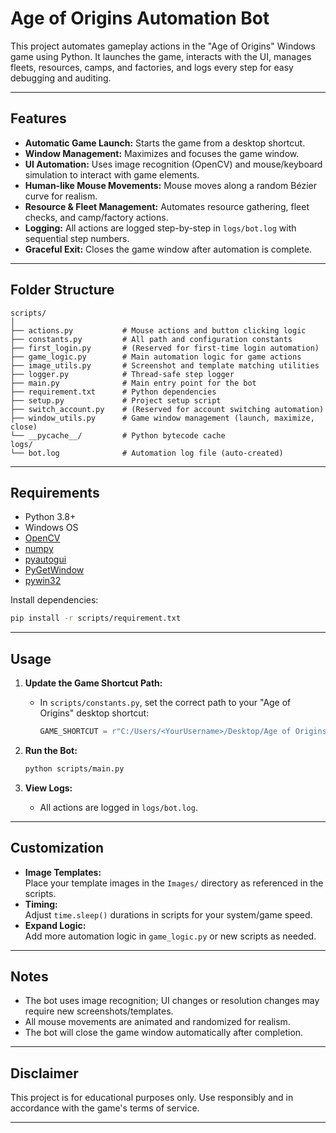 # Age of Origins Automation Bot

This project automates gameplay actions in the "Age of Origins" Windows game using Python. It launches the game, interacts with the UI, manages fleets, resources, camps, and factories, and logs every step for easy debugging and auditing.

---

## Features

- **Automatic Game Launch:** Starts the game from a desktop shortcut.
- **Window Management:** Maximizes and focuses the game window.
- **UI Automation:** Uses image recognition (OpenCV) and mouse/keyboard simulation to interact with game elements.
- **Human-like Mouse Movements:** Mouse moves along a random Bézier curve for realism.
- **Resource & Fleet Management:** Automates resource gathering, fleet checks, and camp/factory actions.
- **Logging:** All actions are logged step-by-step in `logs/bot.log` with sequential step numbers.
- **Graceful Exit:** Closes the game window after automation is complete.

---

## Folder Structure

```
scripts/
│
├── actions.py           # Mouse actions and button clicking logic
├── constants.py         # All path and configuration constants
├── first_login.py       # (Reserved for first-time login automation)
├── game_logic.py        # Main automation logic for game actions
├── image_utils.py       # Screenshot and template matching utilities
├── logger.py            # Thread-safe step logger
├── main.py              # Main entry point for the bot
├── requirement.txt      # Python dependencies
├── setup.py             # Project setup script
├── switch_account.py    # (Reserved for account switching automation)
├── window_utils.py      # Game window management (launch, maximize, close)
└── __pycache__/         # Python bytecode cache
logs/
└── bot.log              # Automation log file (auto-created)
```

---

## Requirements

- Python 3.8+
- Windows OS
- [OpenCV](https://pypi.org/project/opencv-python/)
- [numpy](https://pypi.org/project/numpy/)
- [pyautogui](https://pypi.org/project/pyautogui/)
- [PyGetWindow](https://pypi.org/project/PyGetWindow/)
- [pywin32](https://pypi.org/project/pywin32/)

Install dependencies:
```bash
pip install -r scripts/requirement.txt
```

---

## Usage

1. **Update the Game Shortcut Path:**
   - In `scripts/constants.py`, set the correct path to your "Age of Origins" desktop shortcut:
     ```python
     GAME_SHORTCUT = r"C:/Users/<YourUsername>/Desktop/Age of Origins.lnk"
     ```

2. **Run the Bot:**
   ```bash
   python scripts/main.py
   ```

3. **View Logs:**
   - All actions are logged in `logs/bot.log`.

---

## Customization

- **Image Templates:**  
  Place your template images in the `Images/` directory as referenced in the scripts.
- **Timing:**  
  Adjust `time.sleep()` durations in scripts for your system/game speed.
- **Expand Logic:**  
  Add more automation logic in `game_logic.py` or new scripts as needed.

---

## Notes

- The bot uses image recognition; UI changes or resolution changes may require new screenshots/templates.
- All mouse movements are animated and randomized for realism.
- The bot will close the game window automatically after completion.

---

## Disclaimer

This project is for educational purposes only. Use responsibly and in accordance with the game's terms of service.

---